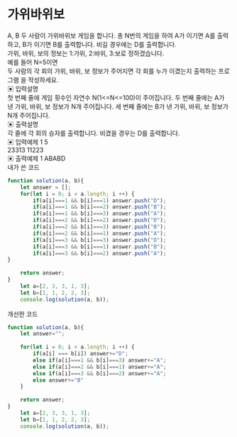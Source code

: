 # 가위바위보
A, B 두 사람이 가위바위보 게임을 합니다. 총 N번의 게임을 하여 A가 이기면 A를 출력하고, B가 이기면 B를 출력합니다. 비길 경우에는 D를 출력합니다.   
가위, 바위, 보의 정보는 1:가위, 2:바위, 3:보로 정하겠습니다.   
예를 들어 N=5이면   
두 사람의 각 회의 가위, 바위, 보 정보가 주어지면 각 회를 누가 이겼는지 출력하는 프로그램 을 작성하세요.   
▣ 입력설명    
첫 번째 줄에 게임 횟수인 자연수 N(1<=N<=100)이 주어집니다. 두 번째 줄에는 A가 낸 가위, 바위, 보 정보가 N개 주어집니다. 세 번째 줄에는 B가 낸 가위, 바위, 보 정보가 N개 주어집니다.   
▣ 출력설명    
각 줄에 각 회의 승자를 출력합니다. 비겼을 경우는 D를 출력합니다.    
▣ 입력예제 1 5    
23313 11223   
▣ 출력예제 1 ABABD   
내가 쓴 코드
```js
function solution(a, b){         
    let answer = [];
    for(let i = 0; i < a.length; i ++) {
        if(a[i]===1 && b[i]===1) answer.push("D");
        if(a[i]===1 && b[i]===2) answer.push("B"); 
        if(a[i]===1 && b[i]===3) answer.push("A");
        if(a[i]===2 && b[i]===2) answer.push("D");
        if(a[i]===2 && b[i]===3) answer.push("B"); 
        if(a[i]===2 && b[i]===1) answer.push("A");
        if(a[i]===3 && b[i]===3) answer.push("D");
        if(a[i]===3 && b[i]===1) answer.push("B"); 
        if(a[i]===3 && b[i]===2) answer.push("A"); 
}
                
    return answer;
}
    let a=[2, 3, 3, 1, 3];
    let b=[1, 1, 2, 2, 3];
    console.log(solution(a, b));
```

개선한 코드
```js
function solution(a, b){         
    let answer="";
    
    for(let i = 0; i < a.length; i ++) {
        if(a[i] === b[i]) answer+="D";
        else if(a[i]===1 && b[i]===3) answer+="A";
        else if(a[i]===2 && b[i]===1) answer+="A";
        else if(a[i]===3 && b[i]===2) answer+="A";
        else answer+="B"
    }
                
    return answer;
}
    let a=[2, 3, 3, 1, 3];
    let b=[1, 1, 2, 2, 3];
    console.log(solution(a, b));
```
